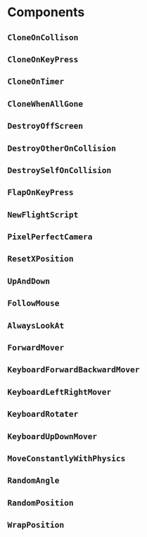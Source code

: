 # Components

## `CloneOnCollison`

## `CloneOnKeyPress`

## `CloneOnTimer`

## `CloneWhenAllGone`

## `DestroyOffScreen`

## `DestroyOtherOnCollision`

## `DestroySelfOnCollision`

## `FlapOnKeyPress`

## `NewFlightScript`

## `PixelPerfectCamera`

## `ResetXPosition`

## `UpAndDown`

## `FollowMouse`

## `AlwaysLookAt`

## `ForwardMover`

## `KeyboardForwardBackwardMover`

## `KeyboardLeftRightMover`

## `KeyboardRotater`

## `KeyboardUpDownMover`

## `MoveConstantlyWithPhysics`

## `RandomAngle`

## `RandomPosition`

## `WrapPosition`
